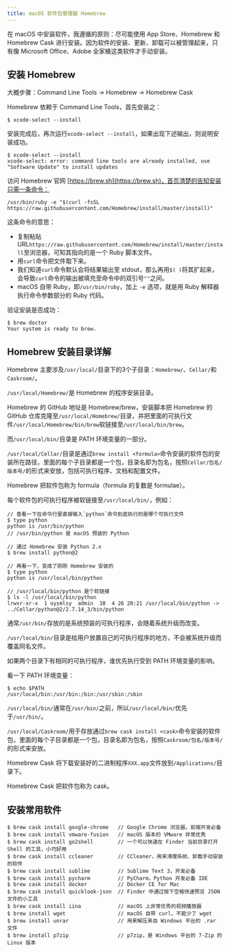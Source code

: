 ```yaml
---
title: macOS 软件包管理器 Homebrew
---
```


在 macOS 中安装软件，我遵循的原则：尽可能使用 App Store、Homebrew 和 Homebrew Cask 进行安装。因为软件的安装、更新、卸载可以被管理起来，只有像 Microsoft Office、Adobe 全家桶这类软件才手动安装。

## 安装 Homebrew

大概步骤：Command Line Tools -> Homebrew -> Homebrew Cask

Homebrew 依赖于 Command Line Tools，首先安装之：

    $ xcode-select --install

安装完成后，再次运行`xcode-select --install`，如果出现下述输出，则说明安装成功。

    $ xcode-select --install
    xcode-select: error: command line tools are already installed, use "Software Update" to install updates

访问 Homebrew 官网 [https://brew.sh](https://brew.sh)，首页清楚的告知安装只需一条命令：

    /usr/bin/ruby -e "$(curl -fsSL https://raw.githubusercontent.com/Homebrew/install/master/install)"

这条命令的意思：

* 复制粘贴 URL`https://raw.githubusercontent.com/Homebrew/install/master/install`至浏览器，可知其指向的是一个 Ruby 脚本文件。
* 用`curl`命令把文件取下来。
* 我们知道`curl`命令默认会将结果输出至 stdout，那么再用`$( )`将其扩起来，会导致`curl`命令的输出被填充至命令中的双引号`""`之间。
* macOS 自带 Ruby，即`/usr/bin/ruby`，加上 `-e` 选项，就是用 Ruby 解释器执行命令参数部分的 Ruby 代码。

验证安装是否成功：

    $ brew doctor
    Your system is ready to brew.

## Homebrew 安装目录详解

Homebrew 主要涉及`/usr/local/`目录下的3个子目录：`Homebrew/`、`Cellar/`和`Caskroom/`。

`/usr/local/Homebrew/`是 Homebrew 的程序安装目录。

Homebrew 的 GitHub 地址是 Homebrew/brew，安装脚本把 Homebrew 的 GitHub 仓库克隆至`/usr/local/Homebrew/`目录，并把里面的可执行文件`/usr/local/Homebrew/bin/brew`软链接至`/usr/local/bin/brew`。

而`/usr/local/bin/`目录是 PATH 环境变量的一部分。

`/usr/local/Cellar/`目录是通过`brew install <formula>`命令安装的软件包的安装所在路径，里面的每个子目录都是一个包，目录名即为包名，按照`Cellar/包名/版本号/`的形式来安放，包括可执行程序、文档和配置文件。

Homebrew 把软件包称为 formula（formula 的复数是 formulae）。

每个软件包的可执行程序被软链接至`/usr/local/bin/`，例如：

    // 查看一下在命令行里直接输入`python`命令到底执行的是哪个可执行文件
    $ type python
    python is /usr/bin/python
    // /usr/bin/python 是 macOS 预装的 Python

    // 通过 Homebrew 安装 Python 2.x
    $ brew install python@2

    // 再看一下，变成了刚刚 Homebrew 安装的
    $ type python
    python is /usr/local/bin/python

    // /usr/local/bin/python 是个软链接
    $ ls -l /usr/local/bin/python
    lrwxr-xr-x  1 oysmlsy  admin  38  4 26 20:21 /usr/local/bin/python -> ../Cellar/python@2/2.7.14_3/bin/python

通常`/usr/bin/`存放的是系统预装的可执行程序，会随着系统升级而改变。

`/usr/local/bin/`目录是给用户放置自己的可执行程序的地方，不会被系统升级而覆盖同名文件。

如果两个目录下有相同的可执行程序，谁优先执行受到 PATH 环境变量的影响。

看一下 PATH 环境变量：

    $ echo $PATH
    /usr/local/bin:/usr/bin:/bin:/usr/sbin:/sbin

`/usr/local/bin/`通常在`/usr/bin/`之前，所以`/usr/local/bin/`优先于`/usr/bin/`。

`/usr/local/Caskroom/`用于存放通过`brew cask install <cask>`命令安装的软件包，里面的每个子目录都是一个包，目录名即为包名，按照`Caskroom/包名/版本号/`的形式来安放。

Homebrew Cask 将下载安装好的二进制程序`XXX.app`文件放到`/Applications/`目录下。

Homebrew Cask 把软件包称为 cask。

## 安装常用软件

    $ brew cask install google-chrome   // Google Chrome 浏览器，前端开发必备
    $ brew cask install vmware-fusion   // macOS 版本的 VMware 非常优秀
    $ brew cask install go2shell        // 一个可以快速在 Finder 当前目录打开 Shell 的工具，小巧好用
    $ brew cask install ccleaner        // CCleaner，用来清理系统、卸载手动安装的软件
    $ brew cask install sublime         // Sublime Text 3，开发必备
    $ brew cask install pycharm         // PyCharm，Python 开发必备 IDE
    $ brew cask install docker          // Docker CE for Mac
    $ brew cask install quicklook-json  // Finder 中通过按下空格快速预览 JSON 文件的小工具
    $ brew cask install iina            // macOS 上非常优秀的视频播放器
    $ brew install wget                 // macOS 自带 curl，不能少了 wget
    $ brew install unrar                // 用来解压来自 Windows 平台的 .rar 文件
    $ brew install p7zip                // p7zip，是 Windows 平台的 7-Zip 的 Linux 版本
